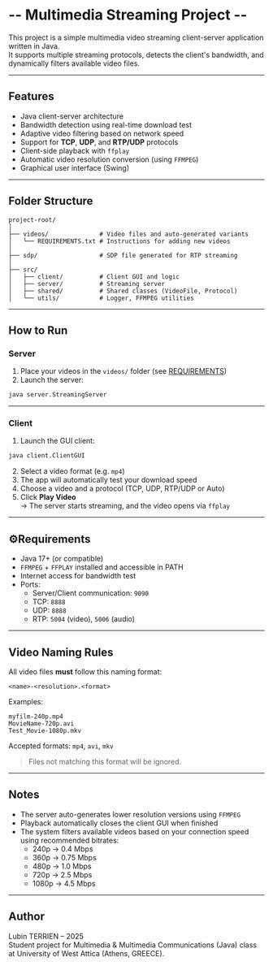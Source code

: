 # -- Multimedia Streaming Project --

This project is a simple multimedia video streaming client-server application written in Java.\
It supports multiple streaming protocols, detects the client's bandwidth, and dynamically filters available video files.

---

## Features

- Java client-server architecture
- Bandwidth detection using real-time download test
- Adaptive video filtering based on network speed
- Support for **TCP**, **UDP**, and **RTP/UDP** protocols
- Client-side playback with `ffplay`
- Automatic video resolution conversion (using `FFMPEG`)
- Graphical user interface (Swing)

---

## Folder Structure

```
project-root/
│
├── videos/              # Video files and auto-generated variants
│   └── REQUIREMENTS.txt # Instructions for adding new videos
│
├── sdp/                 # SDP file generated for RTP streaming
│
├── src/
│   ├── client/          # Client GUI and logic
│   ├── server/          # Streaming server
│   ├── shared/          # Shared classes (VideoFile, Protocol)
│   └── utils/           # Logger, FFMPEG utilities
```

---

## How to Run

### Server

1. Place your videos in the `videos/` folder (see [REQUIREMENTS](videos/REQUIREMENTS.txt))
2. Launch the server:

```bash
java server.StreamingServer
```

---

### Client

1. Launch the GUI client:

```bash
java client.ClientGUI
```

2. Select a video format (e.g. `mp4`)
3. The app will automatically test your download speed
4. Choose a video and a protocol (TCP, UDP, RTP/UDP or Auto)
5. Click **Play Video**\
   → The server starts streaming, and the video opens via `ffplay`

---

## ⚙Requirements

- Java 17+ (or compatible)
- `FFMPEG` + `FFPLAY` installed and accessible in PATH
- Internet access for bandwidth test
- Ports:
  - Server/Client communication: `9090`
  - TCP: `8888`
  - UDP: `8888`
  - RTP: `5004` (video), `5006` (audio)

---

## Video Naming Rules

All video files **must** follow this naming format:

```
<name>-<resolution>.<format>
```

Examples:

```
myfilm-240p.mp4
MovieName-720p.avi
Test_Movie-1080p.mkv
```

Accepted formats: `mp4`, `avi`, `mkv`

> Files not matching this format will be ignored.

---

## Notes

- The server auto-generates lower resolution versions using `FFMPEG`
- Playback automatically closes the client GUI when finished
- The system filters available videos based on your connection speed using recommended bitrates:
  - 240p → 0.4 Mbps
  - 360p → 0.75 Mbps
  - 480p → 1.0 Mbps
  - 720p → 2.5 Mbps
  - 1080p → 4.5 Mbps

---

## Author

Lubin TERRIEN – 2025\
Student project for Multimedia & Multimedia Communications (Java) class at University of West Attica (Athens, GREECE).
